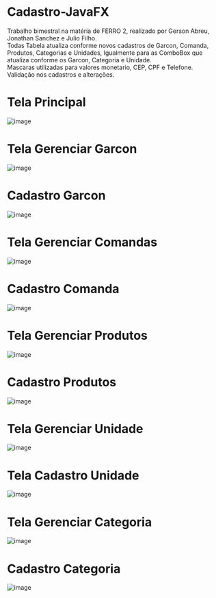 # Cadastro-JavaFX
Trabalho bimestral na matéria de FERRO 2, realizado por Gerson Abreu, Jonathan Sanchez e Julio Filho.<br>
Todas Tabela atualiza conforme novos cadastros de Garcon, Comanda, Produtos, Categorias e Unidades, Igualmente para as ComboBox que atualiza conforme os Garcon, Categoria e Unidade.<br>
Mascaras utilizadas para valores monetario, CEP, CPF e Telefone. <br>
Validação nos cadastros e alterações.

<H1>Tela Principal</H1>



![image](https://github.com/JhowSanchez/Trabalho-FERRO-2/assets/141513794/2eb5de83-4804-4082-805b-6b369d3a10de)





<H1>Tela Gerenciar Garcon</H1>




![image](https://github.com/JhowSanchez/Trabalho-FERRO-2/assets/141513794/d5d186cd-f4dc-46e3-8574-0becd914ad1c)





<H1>Cadastro Garcon</H1>




![image](https://github.com/JhowSanchez/Trabalho-FERRO-2/assets/141513794/60b6b083-6be8-4672-ade6-09f9b8b57779)




<h1>Tela Gerenciar Comandas</h1>




![image](https://github.com/JhowSanchez/Trabalho-FERRO-2/assets/141513794/eb628eb2-34a2-4679-9cfb-efabbf63e067)




<h1>Cadastro Comanda</h1>




![image](https://github.com/JhowSanchez/Trabalho-FERRO-2/assets/141513794/6e937f73-dbe7-403d-a959-a28930dd2c74)





<h1>Tela Gerenciar Produtos</h1>




![image](https://github.com/JhowSanchez/Trabalho-FERRO-2/assets/141513794/316949f1-a7bb-4248-879b-7b7b8a5a2caf)





<h1>Cadastro Produtos</h1>




![image](https://github.com/JhowSanchez/Trabalho-FERRO-2/assets/141513794/e20785bb-3dc1-47e2-9428-b03305960a8a)




<h1>Tela Gerenciar Unidade</h1>




![image](https://github.com/JhowSanchez/Trabalho-FERRO-2/assets/141513794/5493a404-be8b-461e-a711-c916b09c0f92)




<h1>Tela Cadastro Unidade</h1>




![image](https://github.com/JhowSanchez/Trabalho-FERRO-2/assets/141513794/4ae4a896-cf1d-4d0a-affc-c2bdd99da87b)




<h1>Tela Gerenciar Categoria</h1>




![image](https://github.com/JhowSanchez/Trabalho-FERRO-2/assets/141513794/8b4191b7-b1af-44a6-af6f-bb0b5ce39c85)




<h1>Cadastro Categoria</h1>




![image](https://github.com/JhowSanchez/Trabalho-FERRO-2/assets/141513794/0edfc60c-5292-440f-829e-fc1ca840bb7e)
